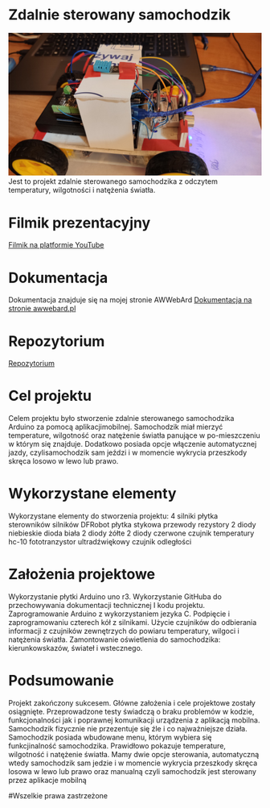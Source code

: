 # Zdalnie sterowany samochodzik 

![alt text](https://github.com/adrian-wlizlo/ProjektArduino/blob/master/samochodzki.jpg)
Jest to projekt zdalnie sterowanego samochodzika z odczytem temperatury, wilgotności i natężenia światła.

# Filmik prezentacyjny

[Filmik na platformie YouTube](https://youtu.be/NNZJSOutdXE)

# Dokumentacja

Dokumentacja znajduje się na mojej stronie AWWebArd
[Dokumentacja na stronie awwebard.pl](http://awwebard.pl/~adrian/dox/html/)

# Repozytorium

[Repozytorium](https://github.com/adrian-wlizlo/ProjektArduino)

# Cel projektu
Celem projektu było stworzenie zdalnie sterowanego samochodzika Arduino za pomocą aplikacjimobilnej. Samochodzik miał mierzyć temperature, wilgotność oraz natężenie światła panujące w po-mieszczeniu w którym się znajduje. Dodatkowo posiada opcje włączenie automatycznej jazdy, czylisamochodzik sam jeździ i w momencie wykrycia przeszkody skręca losowo w lewo lub prawo.

# Wykorzystane elementy
Wykorzystane elementy do stworzenia projektu:
4 silniki
płytka sterowników silników DFRobot
płytka stykowa
przewody
rezystory
2 diody niebieskie
dioda biała
2 diody żółte
2 diody czerwone
czujnik temperatury hc-10
fototranzystor
ultradźwiękowy czujnik odległości

# Założenia projektowe
Wykorzystanie płytki Arduino uno r3. Wykorzystanie GitHuba do przechowywania dokumentacji technicznej I kodu projektu. Zaprogramowanie Arduino z wykorzystaniem jezyka C. Podpięcie i zaprogramowaniu czterech kół z silnikami. Użycie czujników do odbierania informacji z czujników zewnętrzych do powiaru temperatury, wilgoci i natężenia światła. Zamontowanie oświetlenia do samochodzika: kierunkowskazów, świateł i wstecznego.

# Podsumowanie
Projekt zakończony sukcesem. Główne założenia i cele projektowe zostały osiągnięte. Przeprowadzone testy świadczą o braku problemów w kodzie, funkcjonalności jak i poprawnej komunikacji urządzenia z aplikacją mobilna. Samochodzik fizycznie nie przezentuje się źle i co najważniejsze działa. Samochodzik posiada wbudowane menu, którym wybiera się funkcjinalność samochodzika. Prawidłowo pokazuje temperature, wilgotność i natężenie światła. Mamy dwie opcje sterowania, automatyczną wtedy samochodzik sam jedzie i w momencie wykrycia przeszkody skręca losowa w lewo lub prawo oraz manualną czyli samochodzik jest sterowany przez aplikacje mobilną

#Wszelkie prawa zastrzeżone
